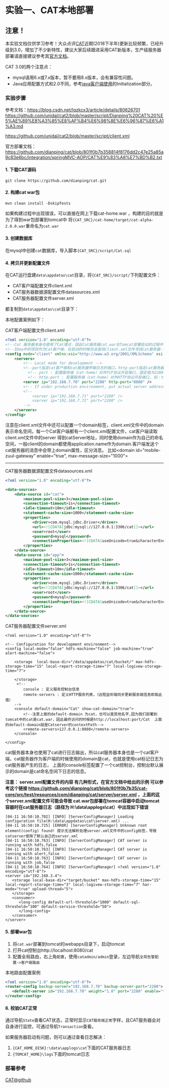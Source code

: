 实验一、CAT本地部署
======

## 注意！

本实验文档仅供学习参考！大众点评[CAT](https://github.com/dianping/cat)近期(2018下半年)更新比较频繁，已经升级到3.0，增加了不少新特性，建议大家后续跟进采用CAT新版本，生产级服务器部署请直接建议参考其[官方文档](https://github.com/dianping/cat)。

CAT 3.0的两个注意点：

* mysql请用6.x或7.x版本，暂不要用8.x版本，会有兼容性问题。
* Java应用配置方式和2.0不同，参考[java客户端使用](https://github.com/dianping/cat/tree/master/lib/java)的Initialization部分。

### 实验步骤

参考文档：https://blog.csdn.net/lqzkcx3/article/details/80626701
https://github.com/unidal/cat2/blob/master/script/Dianping%20CAT%20%E5%AE%89%E8%A3%85%E8%AF%B4%E6%98%8E%E6%96%87%E6%A1%A3.md <br>

https://github.com/unidal/cat2/blob/master/script/client.xml

官方部署文档：https://github.com/dianping/cat/blob/801f0b7b358814f8176dd2c47e25a85a9c83e6bc/integration/springMVC-AOP/CAT%E9%83%A8%E7%BD%B2.txt


#### 1. 下载CAT源码

```
git clone https://github.com/dianping/cat.git
```

#### 2. 构建cat war包

```
mvn clean install -DskipTests
```

如果构建过程中出现错误，可以直接在网上下载cat-home.war ，构建的目的就是为了得到war包部署到tomcat中
将`{CAT_SRC}/cat-home/target/cat-alpha-2.0.0.war`重命名为`cat.war`

#### 3. 创建数据库

在mysql中创建`cat`数据库，导入脚本`{CAT_SRC}/script/Cat.sql`

#### 4. 拷贝并更新配置文件

在CAT运行盘建`data\appdatas\cat`目录，将`{CAT_SRC}/script/`下列配置文件：

*  CAT客户端配置文件client.xml
*  CAT服务器数据源配置文件datasources.xml
*  CAT服务器配置文件server.xml

都复制到`data\appdatas\cat`目录下：


本地配置案例如下：

CAT客户端配置文件client.xml

```xml
<?xml version="1.0" encoding="utf-8"?>
<!--Cat 服务器本身也使用了Cat埋点，因此Cat服务器cat.war在Tomcat部署启动的过程中也会查找client.xml文件，然后通过client.xml文件中的server主动连接cat服务器-->
<!--IDea中的项目作为Cat客户端，在启动的时候也会查找client.xml文件寻找Cat服务器-->
<config mode="client" xmlns:xsi="http://www.w3.org/2001/XMLSchema" xsi:noNamespaceSchemaLocation="config.xsd">
	<servers>
		<!-- Local mode for development -->
		<!--port指定cat客户端和cat服务器传输日志的端口，http-port指定cat服务器提供web界面查看日志的端口-->
		  <!-- port : 配置服务端（cat-home）对外TCP协议开启端口，固定值为2280; -->
          <!-- http-port : 配置服务端（cat-home）对外HTTP协议开启端口, 如：tomcat默认是8080端口，若未指定，默认为8080端口; -->
		<server ip="192.168.7.70" port="2280" http-port="8080" />
		<!-- If under production environment, put actual server address as list. -->
		<!-- 
			<server ip="192.168.7.71" port="2280" /> 
			<server ip="192.168.7.72" port="2280" /> 
		-->
	</servers>
</config>
```
注意在client.xml文件中还可以配置一个domain标签，client.xml文件中的domain 表示命名空间，每一个Cat客户端都有一个client.xml配置文件，cat客户端读取client.xml文件中的server 得到catServer地址，同时使用domain作为自己的命名空间，一般client的domain都使用application.name作为domain.客户端发送个cat服务器的消息中会带上domain属性，区分消息。
比如<domain id="mobile-zuul-gateway" enable="true", max-message-size="1000">
	
------------------------------

CAT服务器数据源配置文件datasources.xml

```xml
<?xml version="1.0" encoding="utf-8"?>

<data-sources>
	<data-source id="cat">
		<maximum-pool-size>3</maximum-pool-size>
		<connection-timeout>1s</connection-timeout>
		<idle-timeout>10m</idle-timeout>
		<statement-cache-size>1000</statement-cache-size>
		<properties>
			<driver>com.mysql.jdbc.Driver</driver>
			<url><![CDATA[jdbc:mysql://127.0.0.1:3306/cat]]></url>
			<user>root</user>
			<password>mysql</password>
			<connectionProperties><![CDATA[useUnicode=true&characterEncoding=UTF-8&autoReconnect=true&socketTimeout=120000]]></connectionProperties>
		</properties>
	</data-source>
	<data-source id="app">
		<maximum-pool-size>3</maximum-pool-size>
		<connection-timeout>1s</connection-timeout>
		<idle-timeout>10m</idle-timeout>
		<statement-cache-size>1000</statement-cache-size>
		<properties>
			<driver>com.mysql.jdbc.Driver</driver>
			<url><![CDATA[jdbc:mysql://127.0.0.1:3306/cat]]></url>
			<user>root</user>
			<password>mysql</password>
			<connectionProperties><![CDATA[useUnicode=true&characterEncoding=UTF-8&autoReconnect=true&socketTimeout=120000]]></connectionProperties>
		</properties>
	</data-source>
</data-sources>

```

CAT服务器配置文件server.xml

```
<?xml version="1.0" encoding="utf-8"?>

<!-- Configuration for development environment-->
<config local-mode="false" hdfs-machine="false" job-machine="true" alert-machine="false">
	
	<storage  local-base-dir="/data/appdatas/cat/bucket/" max-hdfs-storage-time="15" local-report-storage-time="7" local-logivew-storage-time="7">
	
	</storage>
	 <!--
        console : 定义服务控制台信息
        remote-servers : 定义HTTP服务列表，（远程监听端同步更新服务端信息即取此值）    
    -->
	<console default-domain="Cat" show-cat-domain="true">
		<!--注意上面的default-domain 为cat，也可以是其他名字,因为我们部署到tomcat中的cat是cat.war，因此最终访问的时候是http://localhost:port/Cat  上面的default-domain就是Catserver的contextPath-->
		<remote-servers>127.0.0.1:8080</remote-servers>		
	</console>
		
</config>
```
cat服务器本身也使用了cat进行日志输出，所以cat服务器本身也是一个cat客户端，cat服务器作为客户端的时候使用的domain是cat，也就是使用cat标记日志为cat服务器产生的日志， 上面的console标签配置了一个cat控制台，控制台默认展示的domain是cat命名空间下日志的信息。

**注意： server.xml配置文件的内容 有几种形式，在官方文档中给出的示例 可以参考这个链接 https://github.com/dianping/cat/blob/801f0b7b35/cat-core/src/test/resources/com/dianping/cat/server/server.xml  ，上面的这个server.xml配置文件可能会导致 cat.war包部署在tomcat容器中启动tomcat容器时在cat服务器日志（路径为 H:\data\applogs\cat）中出现如下错误**

```
[04-11 16:50:10.702] [INFO] [ServerConfigManager] Loading configuration file(H:\data\appdatas\cat\server.xml) ...
[04-11 16:50:10.725] [ERROR] [ServerConfigManager] Unknown root element(config) found! 提示无法解析处理server.xml文件中的config标签，导致catserver使用了默认自己的server.xml
[04-11 16:50:10.763] [INFO] [ServerConfigManager] CAT server is running with hdfs,false
[04-11 16:50:10.763] [INFO] [ServerConfigManager] CAT server is running with alert,false
[04-11 16:50:10.763] [INFO] [ServerConfigManager] CAT server is running with job,false
[04-11 16:50:10.764] [INFO] [ServerConfigManager] <?xml version="1.0" encoding="utf-8"?>
<server id="192.168.3.4">
   <storage local-base-dir="target/bucket" max-hdfs-storage-time="15" local-report-storage-time="3" local-logivew-storage-time="7" har-mode="true" upload-thread="5">
   </storage>
   <consumer>
      <long-config default-url-threshold="1000" default-sql-threshold="100" default-service-threshold="50">
      </long-config>
   </consumer>
</server>
```

#### 5. 部署war包

1. 将`cat.war`部署到tomcat的webapps目录下，启动tomcat
2. 打开cat控制台http://localhost:8080/cat
3. 配置全局路由，右上角`配置`，使用`catadmin/admin`登录，左边导航`全局告警配置->客户端路由`

本地路由配置案例

```xml
<?xml version="1.0" encoding="utf-8"?>
<router-config backup-server="192.168.7.70" backup-server-port="2280">
   <default-server id="192.168.7.70" weight="1.0" port="2280" enable="true"/>
</router-config>
```

#### 6. 校验CAT正常

通过导航`State`查看CAT状态，正常时显示`CAT服务端正常`字样，且CAT服务器会对自身进行监控，可通过导航`Transaction`查看。

如果服务器启动有问题，则可以通过查看日志解决：

1. `{CAT_HOME_DISK}:\data\applogs\cat`下面的CAT服务器日志
2. `{TOMCAT_HOME}\logs`下面的tomcat日志

### 部署参考

[CAT@github](https://github.com/dianping/cat)
